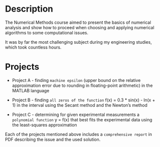 # Description

The Numerical Methods course aimed to present the basics of numerical analysis and show how to proceed when choosing and applying numerical algorithms to some computational issues. 

It was by far the most challenging subject during my engineering studies, which took countless hours.

# Projects

- Project A - finding `machine epsilon` (upper bound on the relative approximation error due to rounding in floating-point arithmetic) in the MATLAB language

- Project B - finding `all zeros of the function` f(x) = 0.3 * sin(x) - ln(x + 1) in the interval using the Secant method and the Newton’s method

- Project C - determining for given experimental measurements a `polynomial function` y = f(x) that best fits the experimental data using the least-squares approximation

Each of the projects mentioned above includes a `comprehensive report` in PDF describing the issue and the used solution.
